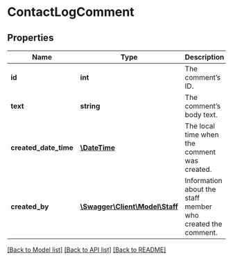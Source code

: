# ContactLogComment

## Properties
Name | Type | Description | Notes
------------ | ------------- | ------------- | -------------
**id** | **int** | The comment’s ID. | [optional] 
**text** | **string** | The comment’s body text. | [optional] 
**created_date_time** | [**\DateTime**](\DateTime.md) | The local time when the comment was created. | [optional] 
**created_by** | [**\Swagger\Client\Model\Staff**](Staff.md) | Information about the staff member who created the comment. | [optional] 

[[Back to Model list]](../README.md#documentation-for-models) [[Back to API list]](../README.md#documentation-for-api-endpoints) [[Back to README]](../README.md)


